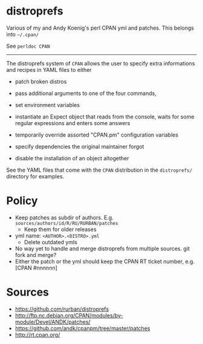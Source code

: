 distroprefs
===========

Various of my and Andy Koenig's perl CPAN yml and patches.
This belongs into `~/.cpan/`

See `perldoc CPAN`

---

The distroprefs system of `CPAN` allows the user to specify
extra informations and recipes in YAML files to either

*   patch broken distros

*   pass additional arguments to one of the four commands,

*   set environment variables

*   instantiate an Expect object that reads from the console, waits for some regular
    expressions and enters some answers

*   temporarily override assorted "CPAN.pm" configuration variables

*   specify dependencies the original maintainer forgot

*   disable the installation of an object altogether

See the YAML files that come with the `CPAN` distribution in the
`distroprefs/` directory for examples.

Policy
======
* Keep patches as subdir of authors. E.g. `sources/authors/id/R/RU/RURBAN/patches`
  * Keep them for older releases
* yml name: `<AUTHOR>.<DISTRO>.yml`
  * Delete outdated ymls
* No way yet to handle and merge distroprefs from multiple sources.
  git fork and merge?
* Either the patch or the yml should keep the CPAN RT ticket number,
  e.g. [CPAN #nnnnnn]

Sources
=======
*  https://github.com/rurban/distroprefs
*  http://ftp.nc.debian.org/CPAN/modules/by-module/Devel/ANDK/patches/
*  https://github.com/andk/cpanpm/tree/master/patches
*  http://rt.cpan.org/

